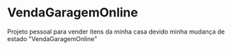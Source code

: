 # VendaGaragemOnline
Projeto pessoal para vender itens da minha casa devido minha mudança de estado "VendaGaragemOnline"
